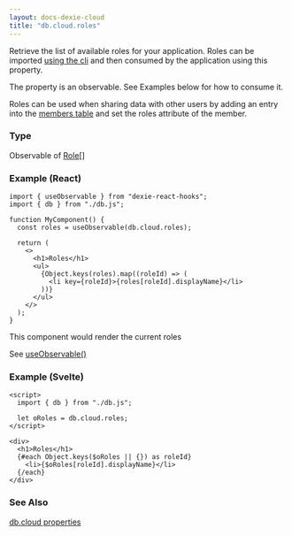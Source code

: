 ```yaml
---
layout: docs-dexie-cloud
title: "db.cloud.roles"
---
```


Retrieve the list of available roles for your application. Roles can be imported [using the cli](cli#import-file-example-for-importing-roles) and then consumed by the application using this property.

The property is an observable. See Examples below for how to consume it.

Roles can be used when sharing data with other users by adding an entry into the [members table](access-control#table-members) and set the roles attribute of the member.

### Type

Observable of [Role](Role)[]

### Example (React)

```tsx
import { useObservable } from "dexie-react-hooks";
import { db } from "./db.js";

function MyComponent() {
  const roles = useObservable(db.cloud.roles);

  return (
    <>
      <h1>Roles</h1>
      <ul>
        {Object.keys(roles).map((roleId) => (
          <li key={roleId}>{roles[roleId].displayName}</li>
        ))}
      </ul>
    </>
  );
}
```

This component would render the current roles

See [useObservable()](</docs/dexie-react-hooks/useObservable()>)

### Example (Svelte)

```svelte
<script>
  import { db } from "./db.js";

  let oRoles = db.cloud.roles;
</script>

<div>
  <h1>Roles</h1>
  {#each Object.keys($oRoles || {}) as roleId}
    <li>{$oRoles[roleId].displayName}</li>
  {/each}
</div>
```

### See Also

[db.cloud properties](dexie-cloud-addon#properties)
